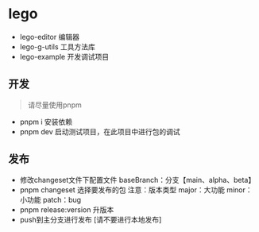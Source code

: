# lego
- lego-editor 编辑器
- lego-g-utils 工具方法库
- lego-example 开发调试项目

## 开发
> 请尽量使用pnpm
- pnpm i 安装依赖
- pnpm dev 启动测试项目，在此项目中进行包的调试

## 发布
- 修改changeset文件下配置文件  baseBranch：分支【main、alpha、beta】
- pnpm changeset 选择要发布的包 注意：版本类型 major：大功能 minor：小功能 patch：bug
- pnpm release:version 升版本
- push到主分支进行发布 [请不要进行本地发布]